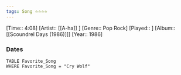 ```yaml
---
tags: Song ⭐⭐⭐⭐ 
---
```

[Time:: 4:08]
[Artist:: [[A-ha]] ]
[Genre:: Pop Rock]
[Played:: ]
[Album:: [[Scoundrel Days (1986)]]]
[Year:: 1986]
### Dates
````dataview
TABLE Favorite_Song
WHERE Favorite_Song = "Cry Wolf"
````